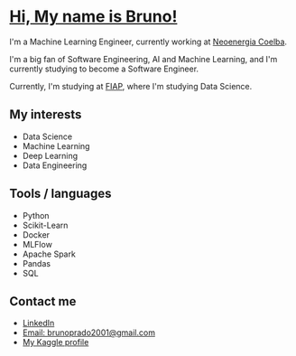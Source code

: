 # [Hi, My name is Bruno!](www.brcprado.com.br)

I'm a Machine Learning Engineer, currently working at [Neoenergia Coelba](https://www.neoenergia.com/web/bahia).

I'm a big fan of Software Engineering, AI and Machine Learning, and I'm currently studying to become a Software Engineer.

Currently, I'm studying at [FIAP](https://www.fiap.com.br), where I'm studying Data Science.
  
  
## My interests
- Data Science
- Machine Learning
- Deep Learning
- Data Engineering


## Tools / languages

- Python
- Scikit-Learn
- Docker
- MLFlow
- Apache Spark
- Pandas
- SQL

<!-- logo of the tools i use -->


## Contact me

- [LinkedIn](https://www.linkedin.com/in/bruno-prado-7b5b6b1a3/)
- [Email: brunoprado2001@gmail.com](mailto:brunopradocode@gmail.com)
- [My Kaggle profile](https://www.kaggle.com/brunocprado)


